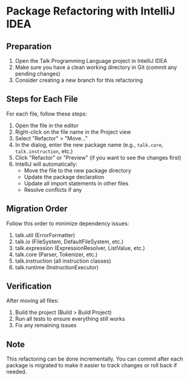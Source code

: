 # Package Refactoring with IntelliJ IDEA

## Preparation
1. Open the Talk Programming Language project in IntelliJ IDEA
2. Make sure you have a clean working directory in Git (commit any pending changes)
3. Consider creating a new branch for this refactoring

## Steps for Each File

For each file, follow these steps:

1. Open the file in the editor
2. Right-click on the file name in the Project view
3. Select "Refactor" > "Move..."
4. In the dialog, enter the new package name (e.g., `talk.core`, `talk.instruction`, etc.)
5. Click "Refactor" or "Preview" (if you want to see the changes first)
6. IntelliJ will automatically:
   - Move the file to the new package directory
   - Update the package declaration
   - Update all import statements in other files
   - Resolve conflicts if any

## Migration Order
Follow this order to minimize dependency issues:

1. talk.util (ErrorFormatter)
2. talk.io (FileSystem, DefaultFileSystem, etc.)
3. talk.expression (ExpressionResolver, ListValue, etc.)
4. talk.core (Parser, Tokenizer, etc.)
5. talk.instruction (all instruction classes)
6. talk.runtime (InstructionExecutor)

## Verification
After moving all files:

1. Build the project (Build > Build Project)
2. Run all tests to ensure everything still works
3. Fix any remaining issues

## Note
This refactoring can be done incrementally. You can commit after each package is migrated to make it easier to track changes or roll back if needed.
